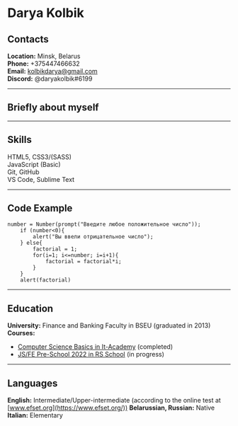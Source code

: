# Darya Kolbik #
## Contacts ##
**Location:** Minsk, Belarus  
**Phone:** +375447466632  
**Email:** kolbikdarya@gmail.com  
**Discord:** @daryakolbik#6199
***

## Briefly about myself ##
***
## Skills ##
HTML5, CSS3/(SASS)  
JavaScript (Basic)  
Git, GitHub  
VS Code, Sublime Text
***
## Code Example ##
```
number = Number(prompt("Введите любое положительное число"));
	if (number<0){
		alert("Вы ввели отрицательное число");
	} else{
		factorial = 1;
		for(i=1; i<=number; i=i+1){
			factorial = factorial*i;
		}
	}
	alert(factorial)
```
***
## Education ##
**University:** Finance and Banking Faculty in BSEU (graduated in 2013)  
**Courses:**
* [Computer Science Basics  in It-Academy](https://www.it-academy.by/course/asp-net-developer/osnovy-computer-science/) (completed) 
* [JS/FE Pre-School 2022 in RS School](https://github.com/rolling-scopes-school/tasks/tree/master/stage0) (in progress)
***
## Languages ##
**English:** Intermediate/Upper-intermediate (according to the online test at [www.efset.org](https://www.efset.org/)) 
**Belarussian, Russian:** Native  
**Italian:** Elementary